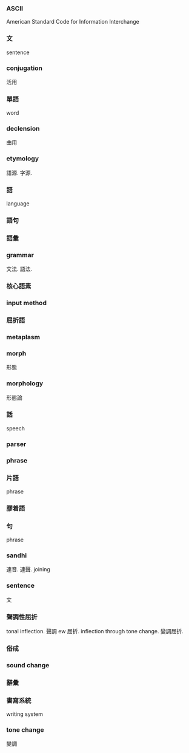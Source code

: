 ### ASCII

American Standard Code for Information Interchange

### 文

sentence

### conjugation

活用

### 單語

word

### declension

曲用

### etymology

語源. 字源.

### 語

language

### 語句

### 語彙

### grammar

文法. 語法.

### 核心語素

### input method

### 屈折語

### metaplasm

### morph

形態

### morphology

形態論

### 話

speech

### parser

### phrase

### 片語

phrase

### 膠着語

### 句

phrase

### sandhi

連音. 連聲. joining

### sentence

文

### 聲調性屈折

tonal inflection. 聲調 ew 屈折.
inflection through tone change. 變調屈折.

### 俗成

### sound change

### 辭彙

### 書寫系統

writing system

### tone change

變調

